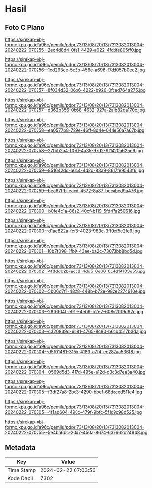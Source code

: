 # Hasil

## Foto C Plano

https://sirekap-obj-formc.kpu.go.id/a96c/pemilu/pdpr/73/13/08/20/13/7313082013004-20240222-070255--2ec4d8d4-0fe1-4429-a022-4fddfe805ff0.jpg

https://sirekap-obj-formc.kpu.go.id/a96c/pemilu/pdpr/73/13/08/20/13/7313082013004-20240222-070256--1cd293ee-5e2b-456e-a696-f7dd057b0ec2.jpg

https://sirekap-obj-formc.kpu.go.id/a96c/pemilu/pdpr/73/13/08/20/13/7313082013004-20240222-070257--8f034d32-06b6-4222-b926-0fced764a275.jpg

https://sirekap-obj-formc.kpu.go.id/a96c/pemilu/pdpr/73/13/08/20/13/7313082013004-20240222-070257--d362b356-0b68-4632-927a-2a1b82da170c.jpg

https://sirekap-obj-formc.kpu.go.id/a96c/pemilu/pdpr/73/13/08/20/13/7313082013004-20240222-070258--ea0577b8-729e-46ff-8d4e-044e56a7a67b.jpg

https://sirekap-obj-formc.kpu.go.id/a96c/pemilu/pdpr/73/13/08/20/13/7313082013004-20240222-070258--27fbb2a4-f070-4a35-97d2-9f1420a625e9.jpg

https://sirekap-obj-formc.kpu.go.id/a96c/pemilu/pdpr/73/13/08/20/13/7313082013004-20240222-070259--851642dd-a6c4-4d2d-83a9-8617fe9543f6.jpg

https://sirekap-obj-formc.kpu.go.id/a96c/pemilu/pdpr/73/13/08/20/13/7313082013004-20240222-070259--bea67ffb-eacd-4572-8a87-becabcd9a476.jpg

https://sirekap-obj-formc.kpu.go.id/a96c/pemilu/pdpr/73/13/08/20/13/7313082013004-20240222-070300--b0fe4c1a-86a2-40cf-b119-5fd47a250616.jpg

https://sirekap-obj-formc.kpu.go.id/a96c/pemilu/pdpr/73/13/08/20/13/7313082013004-20240222-070300--d1ae822a-fcf8-4023-983c-3ff9ef5e2fe9.jpg

https://sirekap-obj-formc.kpu.go.id/a96c/pemilu/pdpr/73/13/08/20/13/7313082013004-20240222-070301--18b7f098-1fb9-43ae-ba2c-73073bb8bd5d.jpg

https://sirekap-obj-formc.kpu.go.id/a96c/pemilu/pdpr/73/13/08/20/13/7313082013004-20240222-070302--4f8ddb2b-acc8-4dd5-8e66-6c4d14103e59.jpg

https://sirekap-obj-formc.kpu.go.id/a96c/pemilu/pdpr/73/13/08/20/13/7313082013004-20240222-070302--5b06d7f1-4828-448b-b72e-982e2274910e.jpg

https://sirekap-obj-formc.kpu.go.id/a96c/pemilu/pdpr/73/13/08/20/13/7313082013004-20240222-070303--28f6f04f-e919-4eb9-b2e2-608c20f9d92c.jpg

https://sirekap-obj-formc.kpu.go.id/a96c/pemilu/pdpr/73/13/08/20/13/7313082013004-20240222-070303--c320839d-6b81-4765-8c80-b6cb4517b3da.jpg

https://sirekap-obj-formc.kpu.go.id/a96c/pemilu/pdpr/73/13/08/20/13/7313082013004-20240222-070304--d5f01481-315b-4183-a7f4-ec282aa536f8.jpg

https://sirekap-obj-formc.kpu.go.id/a96c/pemilu/pdpr/73/13/08/20/13/7313082013004-20240222-070304--0569d5d3-417d-495e-a12d-d3d3d7ea3a40.jpg

https://sirekap-obj-formc.kpu.go.id/a96c/pemilu/pdpr/73/13/08/20/13/7313082013004-20240222-070305--f3df27a8-2bc3-4290-bbef-68deced511e4.jpg

https://sirekap-obj-formc.kpu.go.id/a96c/pemilu/pdpr/73/13/08/20/13/7313082013004-20240222-070305--4f1ad604-490c-479f-9bfc-5f1d9c98d525.jpg

https://sirekap-obj-formc.kpu.go.id/a96c/pemilu/pdpr/73/13/08/20/13/7313082013004-20240222-070255--5e4ba6bc-20d7-450a-8674-639662c24948.jpg


## Metadata

| Key        | Value               |
| ---------- | ------------------- |
| Time Stamp | 2024-02-22 07:03:56 |
| Kode Dapil | 7302                |



